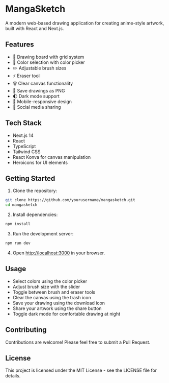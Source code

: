 # MangaSketch

A modern web-based drawing application for creating anime-style artwork, built with React and Next.js.

## Features

- 🎨 Drawing board with grid system
- 🌈 Color selection with color picker
- ✏️ Adjustable brush sizes
- ⚡ Eraser tool
- 🗑️ Clear canvas functionality
- 💾 Save drawings as PNG
- 🌓 Dark mode support
- 📱 Mobile-responsive design
- 🔗 Social media sharing

## Tech Stack

- Next.js 14
- React
- TypeScript
- Tailwind CSS
- React Konva for canvas manipulation
- Heroicons for UI elements

## Getting Started

1. Clone the repository:
```bash
git clone https://github.com/yourusername/mangasketch.git
cd mangasketch
```

2. Install dependencies:
```bash
npm install
```

3. Run the development server:
```bash
npm run dev
```

4. Open [http://localhost:3000](http://localhost:3000) in your browser.

## Usage

- Select colors using the color picker
- Adjust brush size with the slider
- Toggle between brush and eraser tools
- Clear the canvas using the trash icon
- Save your drawing using the download icon
- Share your artwork using the share button
- Toggle dark mode for comfortable drawing at night

## Contributing

Contributions are welcome! Please feel free to submit a Pull Request.

## License

This project is licensed under the MIT License - see the LICENSE file for details. 